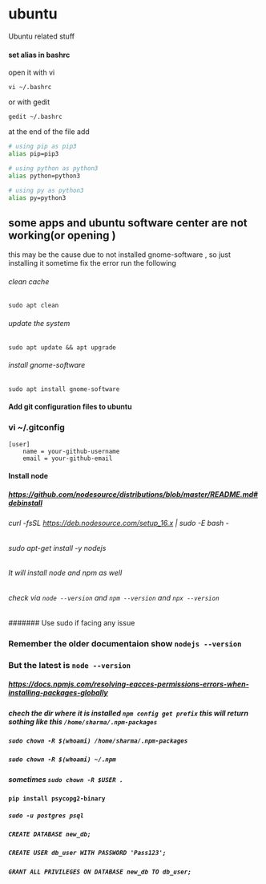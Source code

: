 # ubuntu
Ubuntu related stuff



#### set alias in bashrc 

open it with vi

`vi ~/.bashrc`

or with gedit

`gedit ~/.bashrc`


at the end of the file
add

```bash
# using pip as pip3
alias pip=pip3

# using python as python3
alias python=python3

# using py as python3
alias py=python3
```



## some apps and ubuntu software center are not working(or opening )
this may be the cause due to not installed gnome-software , so just installing it sometime fix the error
run the following

###### clean cache
`sudo apt clean`
###### update the system
`sudo apt update && apt upgrade`
###### install gnome-software
`sudo apt install gnome-software`




#### Add git configuration files to ubuntu
### vi ~/.gitconfig
```
[user]
    name = your-github-username
    email = your-github-email
```



#### Install node
##### https://github.com/nodesource/distributions/blob/master/README.md#debinstall

###### curl -fsSL https://deb.nodesource.com/setup_16.x | sudo -E bash -
###### sudo apt-get install -y nodejs
###### It will install node and npm as well
###### check via `node --version` and `npm --version` and `npx --version`
####### Use sudo if facing any issue
### Remember the older documentaion show `nodejs --version`
### But the latest is `node --version`
##### https://docs.npmjs.com/resolving-eacces-permissions-errors-when-installing-packages-globally

##### chech the dir where it is installed  `npm config get prefix` this will return sothing like this `/home/sharma/.npm-packages`
##### `sudo chown -R $(whoami) /home/sharma/.npm-packages`
##### `sudo chown -R $(whoami) ~/.npm`
##### sometimes `sudo chown -R $USER .`




#### `pip install psycopg2-binary`
#####  `sudo -u postgres psql`
##### `CREATE DATABASE new_db;`
##### `CREATE USER db_user WITH PASSWORD 'Pass123';`

##### `GRANT ALL PRIVILEGES ON DATABASE new_db TO db_user;`
